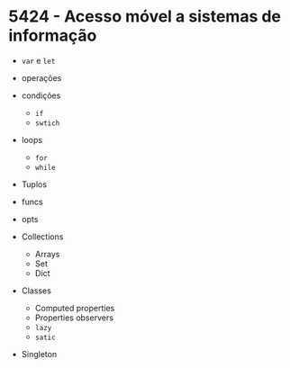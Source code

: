 # 5424 - Acesso móvel a sistemas de informação

* `var` e `let`
* operações
* condições
  * `if`
  * `swtich`
* loops
  * `for`
  * `while`
* Tuplos
* funcs
* opts
* Collections
  * Arrays
  * Set
  * Dict
* Classes
  * Computed properties
  * Properties observers
  * `lazy`
  * `satic`

* Singleton
